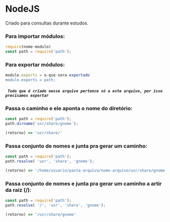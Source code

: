 # NodeJS
 Criado para consultas durante estudos.
### Para importar módulos: 
```javascript 
require(nome-modulo)
const path = require('path');
```

### Para exportar módulos:
```javascript
module.exports = o-que-sera-exportado`
module.exports = path;
```

##### ` Tudo que é criado nesse arquivo pertence só a este arquivo, por isso precisamos exportar`


###  Passa o caminho e ele aponta o nome do diretório:
```javascript
const path = require('path');
path.dirname('usr/share/gnome');

(retorno) => 'usr/share/'
```
### Passa conjunto de nomes e junta pra gerar um caminho:
```javascript
const path = require('path');
path.resolve( 'usr', 'share', 'gnome');

(retorno) => '/home/usuario/pasta-arquivo/nome-arquivo/usr/share/gnome'
```

### Passa conjunto de nomes e junta pra gerar um caminho a artir da raíz (/):
```javascript
const path = require('path');
path.resolve( '/', 'usr', 'share', 'gnome');

(retorno) => '/usr/share/gnome'
```
